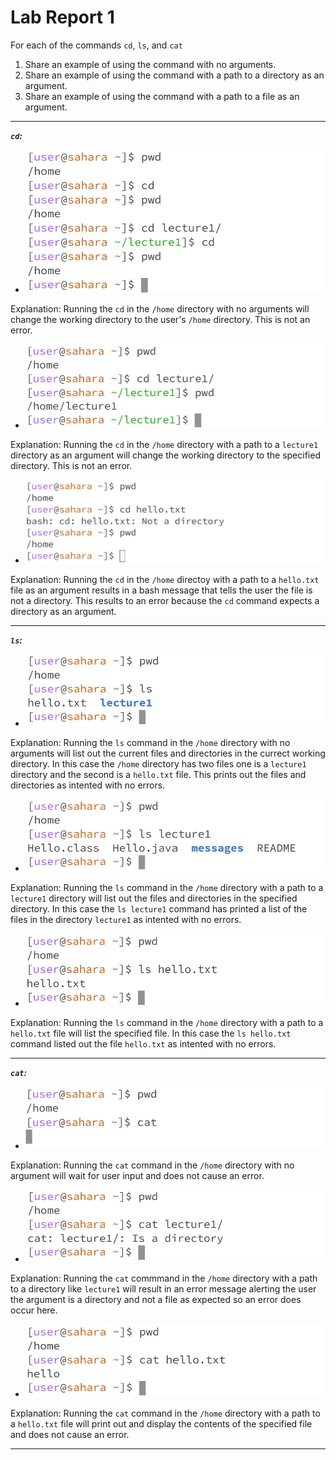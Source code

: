 # Lab Report 1

For each of the commands `cd`, `ls`, and `cat`
1. Share an example of using the command with no arguments.
2. Share an example of using the command with a path to a directory as an argument.
3. Share an example of using the command with a path to a file as an argument.

---
***`cd`:***

- ![Image](https://github.com/dacamp20/cse15l-lab-reports/blob/main/Screenshot%202024-01-14%20203326.jpg?raw=true)

Explanation: Running the `cd` in the `/home` directory with no arguments will change the working directory to the user's `/home` directory. This is not an error.

- ![Image](https://github.com/dacamp20/cse15l-lab-reports/blob/main/Screenshot%202024-01-10%20203533.jpg?raw=true)

Explanation: Running the `cd` in the `/home` directory with a path to a `lecture1` directory as an argument will change the working directory to the specified directory. This is not an error.

- ![Image](https://github.com/dacamp20/cse15l-lab-reports/blob/main/Screenshot%202024-01-10%20211356.jpg?raw=true)

Explanation: Running the `cd` in the `/home` directoy with a path to a `hello.txt` file as an argument results in a bash message that tells the user the file is not a directory. This results to an error because the `cd` command expects a directory as an argument.

---
***`ls`:***

- ![Image](https://github.com/dacamp20/cse15l-lab-reports/blob/main/Screenshot%202024-01-14%20194621.jpg?raw=true)

Explanation: Running the `ls` command in the `/home` directory with no arguments will list out the current files and directories in the currect working directory. In this case the `/home` directory has two files one is a `lecture1` directory and the second is a `hello.txt` file. This prints out the files and directories as intented with no errors.

- ![Image](https://github.com/dacamp20/cse15l-lab-reports/blob/main/Screenshot%202024-01-14%20194809.jpg?raw=true)

Explanation: Running the `ls` command in the `/home` directory with a path to a `lecture1` directory will list out the files and directories in the specified directory. In this case the `ls lecture1` command has printed a list of the files in the directory `lecture1` as intented with no errors.

- ![Image](https://github.com/dacamp20/cse15l-lab-reports/blob/main/Screenshot%202024-01-14%20194925.jpg?raw=true)

Explanation: Running the `ls` command in the `/home` directory with a path to a `hello.txt` file will list the specified file. In this case the `ls hello.txt` command listed out the file `hello.txt` as intented with no errors.

---
***`cat`:***

- ![Image](https://github.com/dacamp20/cse15l-lab-reports/blob/main/Screenshot%202024-01-14%20195506.jpg?raw=true)

Explanation: Running the `cat` command in the `/home` directory with no argument will wait for user input and does not cause an error.

- ![Image](https://github.com/dacamp20/cse15l-lab-reports/blob/main/Screenshot%202024-01-14%20195620.jpg?raw=true)

Explanation: Running the `cat` commmand in the `/home` directory with a path to a directory like `lecture1` will result in an error message alerting the user the argument is a directory and not a file as expected so an error does occur here.

- ![Image](https://github.com/dacamp20/cse15l-lab-reports/blob/main/Screenshot%202024-01-14%20195656.jpg?raw=true)

Explanation: Running the `cat` command in the `/home` directory with a path to a `hello.txt` file will print out and display the contents of the specified file and does not cause an error.

---
